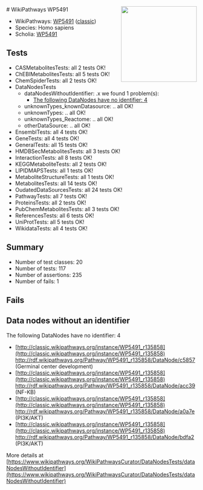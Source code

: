 <img style="float: right; width: 200px" src="https://upload.wikimedia.org/wikipedia/commons/thumb/8/83/Wplogo_with_text_500.png/640px-Wplogo_with_text_500.png" />
# WikiPathways WP5491

* WikiPathways: [WP5491](https://wikipathways.org/pathways/WP5491) ([classic](https://classic.wikipathways.org/instance/WP5491))
* Species: Homo sapiens
* Scholia: [WP5491](https://scholia.toolforge.org/wikipathways/WP5491)
## Tests
* CASMetabolitesTests: all 2 tests OK!
* ChEBIMetabolitesTests: all 5 tests OK!
* ChemSpiderTests: all 2 tests OK!
* DataNodesTests
    * dataNodesWithoutIdentifier: .x we found 1 problem(s):
        * [The following DataNodes have no identifier: 4](#d2d32fa3)
    * unknownTypes_knownDatasource: .. all OK!
    * unknownTypes: .. all OK!
    * unknownTypes_Reactome: .. all OK!
    * otherDataSource: .. all OK!
* EnsemblTests: all 4 tests OK!
* GeneTests: all 4 tests OK!
* GeneralTests: all 15 tests OK!
* HMDBSecMetabolitesTests: all 3 tests OK!
* InteractionTests: all 8 tests OK!
* KEGGMetaboliteTests: all 2 tests OK!
* LIPIDMAPSTests: all 1 tests OK!
* MetaboliteStructureTests: all 1 tests OK!
* MetabolitesTests: all 14 tests OK!
* OudatedDataSourcesTests: all 24 tests OK!
* PathwayTests: all 7 tests OK!
* ProteinsTests: all 2 tests OK!
* PubChemMetabolitesTests: all 3 tests OK!
* ReferencesTests: all 6 tests OK!
* UniProtTests: all 5 tests OK!
* WikidataTests: all 4 tests OK!


## Summary

* Number of test classes: 20
* Number of tests: 117
* Number of assertions: 235
* Number of fails: 1

## Fails

<a name="d2d32fa3" />

## Data nodes without an identifier

The following DataNodes have no identifier: 4

* [http://classic.wikipathways.org/instance/WP5491_r135858](http://classic.wikipathways.org/instance/WP5491_r135858) http://rdf.wikipathways.org/Pathway/WP5491_r135858/DataNode/c5857 (Germinal center
development)
* [http://classic.wikipathways.org/instance/WP5491_r135858](http://classic.wikipathways.org/instance/WP5491_r135858) http://rdf.wikipathways.org/Pathway/WP5491_r135858/DataNode/acc39 (NF-KB)
* [http://classic.wikipathways.org/instance/WP5491_r135858](http://classic.wikipathways.org/instance/WP5491_r135858) http://rdf.wikipathways.org/Pathway/WP5491_r135858/DataNode/a0a7e (PI3K/AKT)
* [http://classic.wikipathways.org/instance/WP5491_r135858](http://classic.wikipathways.org/instance/WP5491_r135858) http://rdf.wikipathways.org/Pathway/WP5491_r135858/DataNode/bdfa2 (PI3K/AKT)


More details at [https://www.wikipathways.org/WikiPathwaysCurator/DataNodesTests/dataNodesWithoutIdentifier](https://www.wikipathways.org/WikiPathwaysCurator/DataNodesTests/dataNodesWithoutIdentifier)

